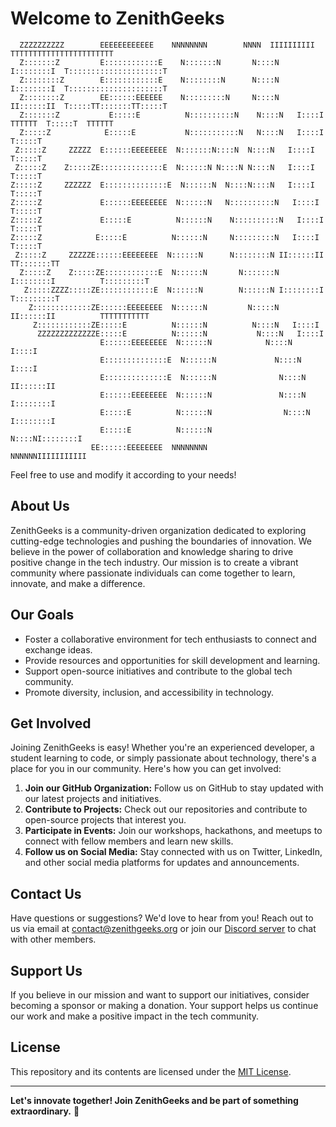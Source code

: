 # Welcome to ZenithGeeks
```
  ZZZZZZZZZZ        EEEEEEEEEEEE    NNNNNNNN        NNNN  IIIIIIIIII  TTTTTTTTTTTTTTTTTTTTTTT
  Z:::::::Z         E::::::::::::E    N:::::::N       N::::N I::::::::I  T:::::::::::::::::::::T
  Z::::::::Z        E::::::::::::E    N::::::::N      N::::N I::::::::I  T:::::::::::::::::::::T
  Z::::::::Z        EE::::::EEEEEE    N:::::::::N     N::::N II::::::II  T:::::TT:::::::TT:::::T
  Z:::::::Z           E:::::E          N::::::::::N    N::::N   I::::I    TTTTTT  T:::::T  TTTTTT
  Z:::::Z            E:::::E           N:::::::::::N   N::::N   I::::I            T:::::T        
 Z:::::Z     ZZZZZ  E::::::EEEEEEEE  N:::::::N::::N  N::::N   I::::I            T:::::T        
 Z:::::Z    Z:::::ZE::::::::::::::E  N::::::N N::::N N::::N   I::::I            T:::::T        
Z:::::Z     ZZZZZZ  E::::::::::::::E  N::::::N  N::::N::::N   I::::I            T:::::T        
Z:::::Z             E::::::EEEEEEEE  N::::::N   N::::::::::N   I::::I            T:::::T        
Z:::::Z             E:::::E          N::::::N    N::::::::::N   I::::I            T:::::T        
Z:::::Z            E:::::E          N::::::N     N:::::::::N   I::::I            T:::::T        
 Z:::::Z     ZZZZZE::::::EEEEEEEE  N::::::N      N::::::::N II::::::II          TT:::::::TT      
  Z:::::Z    Z:::::ZE::::::::::::E  N::::::N       N:::::::N I::::::::I          T:::::::::T      
   Z:::::ZZZZ:::::ZE::::::::::::E  N::::::N        N::::::N I::::::::I          T:::::::::T      
    Z:::::::::::::ZE::::::EEEEEEEE  N::::::N         N:::::N II::::::II          TTTTTTTTTTT      
     Z::::::::::::ZE:::::E          N::::::N          N::::N   I::::I                            
      ZZZZZZZZZZZZZE:::::E          N::::::N           N::::N   I::::I                            
                    E::::::EEEEEEEE  N::::::N            N::::N   I::::I                            
                    E::::::::::::::E  N::::::N             N::::N   I::::I                            
                    E::::::::::::::E  N::::::N              N::::N II::::::II                        
                    E::::::EEEEEEEE  N::::::N               N::::N I::::::::I                        
                    E:::::E          N::::::N                N::::N I::::::::I                        
                    E:::::E          N::::::N                 N::::NI::::::::I                        
                  EE::::::EEEEEEEE  NNNNNNNN                  NNNNNNIIIIIIIIIII   
``` 

Feel free to use and modify it according to your needs!

## About Us

ZenithGeeks is a community-driven organization dedicated to exploring cutting-edge technologies and pushing the boundaries of innovation. We believe in the power of collaboration and knowledge sharing to drive positive change in the tech industry. Our mission is to create a vibrant community where passionate individuals can come together to learn, innovate, and make a difference.

## Our Goals

- Foster a collaborative environment for tech enthusiasts to connect and exchange ideas.
- Provide resources and opportunities for skill development and learning.
- Support open-source initiatives and contribute to the global tech community.
- Promote diversity, inclusion, and accessibility in technology.

## Get Involved

Joining ZenithGeeks is easy! Whether you're an experienced developer, a student learning to code, or simply passionate about technology, there's a place for you in our community. Here's how you can get involved:

1. **Join our GitHub Organization:** Follow us on GitHub to stay updated with our latest projects and initiatives.
2. **Contribute to Projects:** Check out our repositories and contribute to open-source projects that interest you.
3. **Participate in Events:** Join our workshops, hackathons, and meetups to connect with fellow members and learn new skills.
4. **Follow us on Social Media:** Stay connected with us on Twitter, LinkedIn, and other social media platforms for updates and announcements.

## Contact Us

Have questions or suggestions? We'd love to hear from you! Reach out to us via email at [contact@zenithgeeks.org](mailto:contact@zenithgeeks.org) or join our [Discord server](#) to chat with other members.

## Support Us

If you believe in our mission and want to support our initiatives, consider becoming a sponsor or making a donation. Your support helps us continue our work and make a positive impact in the tech community.

## License

This repository and its contents are licensed under the [MIT License](LICENSE).

---

**Let's innovate together! Join ZenithGeeks and be part of something extraordinary.** 🚀
